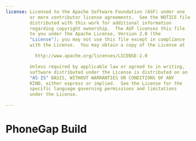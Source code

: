 ```yaml
---
license: Licensed to the Apache Software Foundation (ASF) under one
         or more contributor license agreements.  See the NOTICE file
         distributed with this work for additional information
         regarding copyright ownership.  The ASF licenses this file
         to you under the Apache License, Version 2.0 (the
         "License"); you may not use this file except in compliance
         with the License.  You may obtain a copy of the License at

           http://www.apache.org/licenses/LICENSE-2.0

         Unless required by applicable law or agreed to in writing,
         software distributed under the License is distributed on an
         "AS IS" BASIS, WITHOUT WARRANTIES OR CONDITIONS OF ANY
         KIND, either express or implied.  See the License for the
         specific language governing permissions and limitations
         under the License.

---
```


# PhoneGap Build

<!--

# Preparing Your Application for PhoneGap Build

PhoneGap Build requires an application to be packaged in a specific
manner that may not be intuitive at first.

We use an open packaging model that follows the [W3C Widget
Packaging specification](http://www.w3.org/TR/widgets/).

The following is a guide to help package your application for PhoneGap
Build.

##Sections

1. [What Do I Upload?](#what_do_i_upload)

2. [How Do I Configure My Application?](#configure_application)

3. [What's Next?](#whats_next)

3. [Where can I Get Help?](#whats_next)

<a id="#what_do_i_upload"></a>

###What Do I Upload?

####Preparing the Assets

PhoneGap Build only requires the assets of your application. This is
essentially your www directory which contains your html, css, images,
js files, etc.

PhoneGap Build will most likely fail to compile your application
if native files are uploaded (.h, .m, .java, etc).

####Removing Unnecessary Files

Once you've included the necessary assets, remove the `phonegap.js`
(cordova.js) as Build will automatically inject it during compile
time.

####Why must you delete the `phonegap.js`?

PhoneGap requires a different JavaScript file for each platform and
using an incompatible `phonegap.js` will result in errors when
running your application.

####Making Sure You can Still Access the PhoneGap API

Once you've deleted the `phonegap.js` you'll need to make sure that your
application can still access the PhoneGap API.

To do so, simply ensure that the following reference is made in your `index.html`

        <script src="phonegap.js"></script>

<a id="#configure_application"></a>

###How Do I Configure My Application?

PhoneGap Build supports a configuration XML file, `config.xml`.

This configuration file allows you to modify things like the
application's title, icons, splash screens, and other properties.

For more information on the config.xml see our
[documentation](/docs/config-xml).

<a id="whats_next"></a>

###What's Next?

You should now be ready to proceed with building your application on
PhoneGap Build.

However, we also recommend reading the following documentation as it will help
achieve a better understanding of PhoneGap Build.

* [Start Compiling with PhoneGap Build](/docs/start).

* [Debugging Your Applications with PhoneGap Build](/docs/phonegap-debug)

<a id="help"></a>

###Where can I get help?

If you're running into errors during compilation we have prepared
a list of
[common errors and their solutions.](/docs/build-failed).

If your question has still not been answered, or you would like to
provide some feedback to our team we use our
[community support channel](http://community.phonegap.com)
for most of our communication. Don't hesitate to drop us a line!

# Getting Started

Hi, and welcome to Adobe® PhoneGap™ Build. PhoneGap Build allows you
to create cross-platform mobile apps based on HTML, CSS, and
JavaScript through a simple web interface. We take care of all the
packaging and compilation, and you get some mobile apps back in a
matter of minutes.

The first step is to register an account and log in - we'll assume
that you've gotten that far, and you're at the __+ new app__ form.

![New App Form](images/getting-started/new-app-form.png)

PhoneGap Build gives you two options - you can upload an existing
PhoneGap project either as a single `index.html` or a package zip
archive, or link the site to a source control repository (that is
publicly accessible -- we'll have support for private repositories
soon).

Your project, whether a source control repository or a zip archive,
can contain:

* `index.html` (the main page of your app)

* any other assets your app uses - JavaScript or CSS files, images,
  audio, video and whatnot

* a `config.xml` file, based on the [W3C widget
  spec](http://www.w3.org/TR/widgets/), that contains data about your
  application

* an app icon image - `png` files are the widest supported, and your
  best bet for now

Only `index.html` is required - any of your app properties can be
edited through the web interface.

If you haven't got an app at hand, the easiest way to get started is
with our [Getting Started](https://github.com/phonegap/phonegap-start)
GitHub repository.

![PhoneGap Start](images/getting-started/phonegap-start.png)

If you don't have a GitHub account, you can copy the `http` url for
the app - `http://github.com/phonegap/phonegap-start.git` - and put
that in the app field.

That will build the app right away, but if you have a GitHub account,
you can easily fork the app to make your own edits. Hit __Fork__, to
have your own copy of the source repository.

![alunny-Start](images/getting-started/alunny-start.png)

You probably want to customize the app a little at this point, so
clone the repository to do so:

$ git clone https://github.com/alunny/phonegap-start.git

and open `config.xml` from the root of the repository. I'm going to
edit the following attributes:

* `<name>` will become `<name>alunny's Amazing app</name>`</span>

* `<description>` will become `<description>An Amazing app by
  alunny</description>`

* the `version` attribute on the root element will be `99.999`

* the `id` attribute on the root element will be `com.alunny.amazing`

* we can ignore the rest for the moment: most of those attributes are
  placeholders for future PhoneGap Build functionality

and let's change `icon.png` to something new:

![New Icon](images/getting-started/new-icon.png)

Alright, let's push those changes to our repo.

$ git push origin master

![alunny-start with changes](images/getting-started/alunny-start-changes.png)

It's an app to be proud of, for sure. Now let's create the Amazing app
on PhoneGap Build - fill out the form - my public git url is
`http://github.com/alunny/phonegap-start.git`. Once pasted into the
repo field, your app should immediately begin uploading:

![New App Populated](images/getting-started/new-app-populated.png)

Once the app has been fetched, you can choose to enabled debugging and
hydration if you'd like. When everything looks okay, hit 'Ready to
build'.

![New App Ready](images/getting-started/new-app-ready.png)

Things are moving now! You should be able to see that PhoneGap Build
servers are spinning, and your app is being readied on six platforms.

![Spinners](images/getting-started/spinners.png)

Oh, looks like the downloads are ready. We'll get to those in a
second.

![Downloads Ready](images/getting-started/downloads-ready.png)

If you click the app title or icon, you will be taken to the app's
detail page. Under the "Settings" tab, you'll see the details we set
in `config.xml`, and our beautiful icon. If you'd like to make any
changes, simply make them in your Git repository.

Since we're linked to GitHub, you'll see a direct link to you latest
commit that Build has. There's also a link to update your PhoneGap app
to the latest commit you've made - this works for whichever code host
you choose. Again, for now, make sure the repository URL you've added
allows public read access.

Now for the apps themselves. It's not too difficult to install them
directly, depending on which platform you're using:

* __Android__: ensure your Android device can install `apk` files from
  unknown sources

* enter __Settings__ --&gt; __Applications__ --&gt; and enable
  __Unkown Sources__

* __webOS__: You cannot install webOS packages (`ipk` files) directly
  from the web; use Palm's `palm-install` utility for this

* __Symbian__: Download and open the `wgz` file on your device. Done!

* __BlackBerry__: Hit the `OTA install` link and follow the
  instructions on your device. We currently just support BlackBerry OS
  5.0 and above

* __Windows Phone__: You cannot install Windows Phone packages
  directly from the web; you will need to use Microsoft's tools

For the platforms that support direct installation (everything besides
webOS for the moment), you can either navigate to the site and touch
the appropriate link, or use the phone's camera to read the QR code
displayed with a QR code reader of your choice.

Now go write some great apps!

# FAQ

<section class="module">

Have a question about Adobe® PhoneGap™ Build? Check out our FAQ
below. We’ll be adding to this FAQ regularly, so if you have questions
that need answering, [please ask us](http://community.phonegap.com).

</section>
<section class="module">

## What is the PhoneGap Build service and how is it different from PhoneGap?

PhoneGap is a mobile application development framework, based upon the
open source [Apache Cordova](http://incubator.apache.org/cordova/)
project. It allows you to write an app once with HTML, CSS and
JavaScript, and then deploy it to a wide range of mobile devices
without losing the features of a native app.  PhoneGap Build is a
cloud-based service built on top of the PhoneGap framework. It allows
you to easily build those same mobile apps in the cloud.

</section>

<section class="module">

## How do I get started with PhoneGap Build?

Simply upload your web assets - a ZIP file of HTML, CSS and
JavaScript, or a single index.html file - to PhoneGap Build, point us
to your Git or SVN repository. Then we’ll undertake the compilation
and packaging for you. In minutes, you’ll receive the download URLs
for all mobile platforms.

</section>

<section class="module">

## Do I need to install anything before I use PhoneGap Build?

No!

</section>

<section class="module">

## What about developer accounts and SDKs? Do I need to set those up before starting with PhoneGap Build?

No! But you might want to install some of the SDK emulators if you
don’t own a particular device that you want to test a build for.

</section>

<section class="module">

## What do I do with my app when I get it back from PhoneGap Build? Is it ready for app store submission?

It depends on the platform that you're targeting. For the webOS and
Symbian platforms, you will get back a binary that is ready for
submission and distribution. For Android, iOS, and BlackBerry, you'll
need to provide the correct certificates and/or signing keys to allow
distribution. See our other documentation for more details on this
process.

</section>

<section class="module">

## Can I build for iPhone?

Yes! Check out our [iOS Guide](/docs/ios-builds) for information on
how to get PhoneGap Build up and running with iOS.

</section>

<section class="module">

## Can I integrate PhoneGap Build with my existing tools?

Yes! we now have an [API available](/docs/api) you can use over HTTPS
to build apps, and access data about your existing apps.

</section>

<section class="module">

## Can I use PhoneGap Build with a private Github repository?

Yes!  As of the most recent update to PhoneGap Build, you can now
point the service at a private GitHub repository. Once your Build
account is connected to your GitHub account in the user settings, you
simply provide your authentication information and the Build service
uses it when creating new builds of your code.

</section>

<section class="module" id="private-app">

## What is the difference between public and private apps?

Public apps have their source code hosted in a publicly accessible
GitHub repository.  Private apps have their source code hosted in a
private (non-publicly accessible) GitHub repository or are created
when a developer uploads a ZIP file containing the source code and
assets to the PhoneGap Build service.

</section>

<section class="module">

## Where do I go to find PhoneGap Build help?

Ask a question on our community forum:
<http://community.phonegap.com>, or ask us on Twitter:
<http://twitter.com/PhoneGapBuild>

</section>

-->
